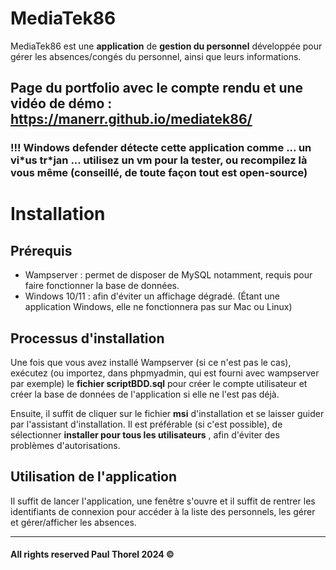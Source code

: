 # MediaTek86

MediaTek86 est une **application** de **gestion du personnel** développée pour gérer les absences/congés du personnel, ainsi que leurs informations.



## Page du portfolio avec le compte rendu et une vidéo de démo : <https://manerr.github.io/mediatek86/> 


### !!! Windows defender détecte cette application comme ... un vi\*us tr\*jan ... utilisez un vm pour la tester, ou recompilez là vous même (conseillé, de toute façon tout est open-source)

# Installation

## Prérequis

- Wampserver : permet de disposer de MySQL notamment, requis pour faire fonctionner la base de données.
- Windows 10/11 : afin d'éviter un affichage dégradé. (Étant une application Windows, elle ne fonctionnera pas sur Mac ou Linux)

## Processus d'installation

Une fois que vous avez installé Wampserver (si ce n'est pas le cas), exécutez (ou importez, dans phpmyadmin, qui est fourni avec wampserver par exemple) le **fichier scriptBDD.sql** pour créer le compte utilisateur et créer la base de données de l'application si elle ne l'est pas déjà.


Ensuite, il suffit de cliquer sur le fichier **msi** d'installation et se laisser guider par l'assistant d'installation.
Il est préférable (si c'est possible), de sélectionner  **installer pour tous les utilisateurs** , afin d'éviter des problèmes d'autorisations.



## Utilisation de l'application

Il suffit de lancer l'application, une fenêtre s'ouvre et il suffit de rentrer les identifiants de connexion pour accéder à la liste des personnels, les gérer et gérer/afficher les absences.



___


#### All rights reserved Paul Thorel 2024 &copy;
